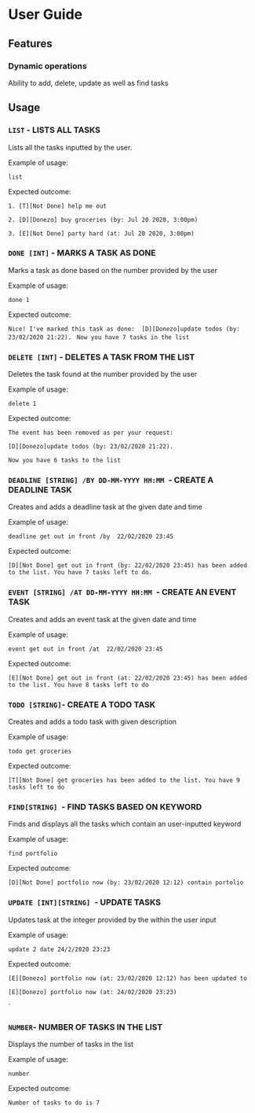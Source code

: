 # User Guide

## Features 

### Dynamic operations
Ability to add, delete, update as well as find tasks

## Usage

### `LIST` - LISTS ALL TASKS

Lists all the tasks inputted by the user.

Example of usage: 

`list`

Expected outcome:

`1. [T][Not Done] help me out`

`2. [D][Donezo] buy groceries (by: Jul 20 2020, 3:00pm)`

`3. [E][Not Done] party hard (at: Jul 20 2020, 3:00pm)` 



### `DONE [INT]` - MARKS A TASK AS DONE

Marks a task as done based on the number provided by the user

Example of usage:

`done 1`

Expected outcome:

`Nice! I've marked this task as done: 
[D][Donezo]update todos (by: 23/02/2020 21:22).`
` Now you have 7 tasks in the list` 

### `DELETE [INT]` - DELETES A TASK FROM THE LIST

Deletes the task found at the number provided by the user

Example of usage:

`delete 1`

Expected outcome:

`The event has been removed as per your request:`

`[D][Donezo]update todos (by: 23/02/2020 21:22).`

`Now you have 6 tasks to the list`

### `DEADLINE [STRING] /BY DD-MM-YYYY HH:MM `- CREATE A DEADLINE TASK

Creates and adds a deadline task at the given date and time

Example of usage:

`deadline get out in front /by  22/02/2020 23:45`

Expected outcome:

`[D][Not Done] get out in front (by: 22/02/2020 23:45) has been added to the list. You have 7 tasks left to do.`

### `EVENT [STRING] /AT DD-MM-YYYY HH:MM `- CREATE AN EVENT TASK

Creates and adds an event task at the given date and time

Example of usage:

`event get out in front /at  22/02/2020 23:45`

Expected outcome:

`[E][Not Done] get out in front (at: 22/02/2020 23:45) has been added to the list. You have 8 tasks left to do` 

### `TODO [STRING]`- CREATE A TODO TASK

Creates and adds a todo task with given description

Example of usage:

`todo get groceries`

Expected outcome:

`[T][Not Done] get groceries has been added to the list. You have 9 tasks left to do`

### `FIND[STRING] `- FIND TASKS BASED ON KEYWORD

Finds and displays all the tasks which contain an user-inputted keyword

Example of usage:

`find portfolio`

Expected outcome:

`[D][Not Done] portfolio now (by: 23/02/2020 12:12) contain portolio`

### `UPDATE [INT][STRING] `- UPDATE TASKS

Updates task at the integer provided by the within the user input

Example of usage:

`update 2 date 24/2/2020 23:23`

Expected outcome:

`[E][Donezo] portfolio now (at: 23/02/2020 12:12) has been updated to`

`[E][Donezo] portfolio now (at: 24/02/2020 23:23)`

 `

### `NUMBER`- NUMBER OF TASKS IN THE LIST

Displays the number of tasks in the list

Example of usage:

`number`

Expected outcome:

`Number of tasks to do is 7`
